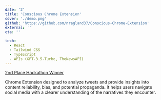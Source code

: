 ```yaml
---
date: '2'
title: 'Conscious Chrome Extension'
cover: './demo.png'
github: 'https://github.com/nragland37/Conscious-Chrome-Extension'
external: ''
cta: ''

tech:
  - React
  - Tailwind CSS
  - TypeScript
  - APIs (GPT-3.5-Turbo, TheNewsAPI)
---
```


[2nd Place Hackathon Winner](https://educathon.devpost.com/project-gallery)

Chrome Extension designed to analyze tweets and provide insights into content reliability, bias, and potential propaganda.
It helps users navigate social media with a clearer understanding of the narratives they encounter.
